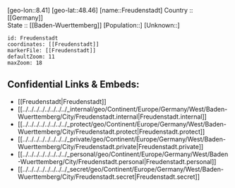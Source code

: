 ﻿---
location: [48.46,8.41] 
mapzoom: [7,12] 
mapmarker: city 
type: City
tags:
- geo/City


SpocWebEntityId: 30265
isDeleted: false
confidential: public

---
[geo-lon::8.41] 
[geo-lat::48.46] 
[name::Freudenstadt] 
Country :: [[Germany]]  
State :: [[Baden-Wuerttemberg]] 
[Population::] 
[Unknown::] 


```leaflet
id: Freudenstadt
coordinates: [[Freudenstadt]] 
markerFile: [[Freudenstadt]] 
defaultZoom: 11 
maxZoom: 18
```


## Confidential Links & Embeds: 
- [[Freudenstadt|Freudenstadt]]  
- [[../../../../../../../../_internal/geo/Continent/Europe/Germany/West/Baden-Wuerttemberg/City/Freudenstadt.internal|Freudenstadt.internal]] 
- [[../../../../../../../../_protect/geo/Continent/Europe/Germany/West/Baden-Wuerttemberg/City/Freudenstadt.protect|Freudenstadt.protect]] 
- [[../../../../../../../../_private/geo/Continent/Europe/Germany/West/Baden-Wuerttemberg/City/Freudenstadt.private|Freudenstadt.private]] 
- [[../../../../../../../../_personal/geo/Continent/Europe/Germany/West/Baden-Wuerttemberg/City/Freudenstadt.personal|Freudenstadt.personal]] 
- [[../../../../../../../../_secret/geo/Continent/Europe/Germany/West/Baden-Wuerttemberg/City/Freudenstadt.secret|Freudenstadt.secret]] 
